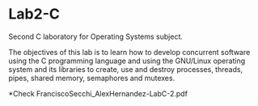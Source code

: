 # Lab2-C

Second C laboratory for Operating Systems subject.

The objectives of this lab is to learn how to develop concurrent software using the C programming language and using the GNU/Linux operating system and its libraries to create, use and destroy processes, threads, pipes, shared memory, semaphores and mutexes.

*Check FranciscoSecchi_AlexHernandez-LabC-2.pdf
